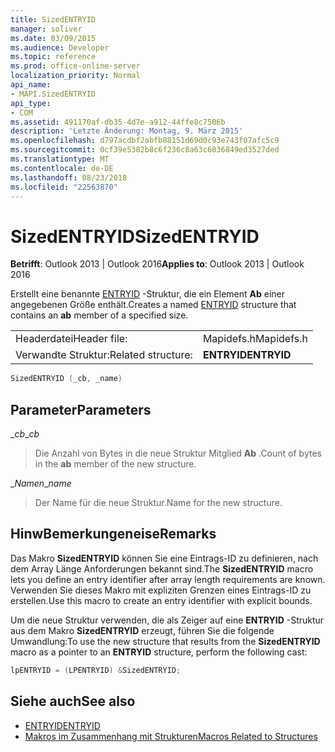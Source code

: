 ```yaml
---
title: SizedENTRYID
manager: soliver
ms.date: 03/09/2015
ms.audience: Developer
ms.topic: reference
ms.prod: office-online-server
localization_priority: Normal
api_name:
- MAPI.SizedENTRYID
api_type:
- COM
ms.assetid: 491170af-db35-4d7e-a912-44ffe8c7506b
description: 'Letzte Änderung: Montag, 9. März 2015'
ms.openlocfilehash: d797acdbf2abfb88151d69d0c93e743f07afc5c9
ms.sourcegitcommit: 0cf39e5382b8c6f236c8a63c6036849ed3527ded
ms.translationtype: MT
ms.contentlocale: de-DE
ms.lasthandoff: 08/23/2018
ms.locfileid: "22563870"
---
```

# <a name="sizedentryid"></a><span data-ttu-id="cf5c5-103">SizedENTRYID</span><span class="sxs-lookup"><span data-stu-id="cf5c5-103">SizedENTRYID</span></span>

<span data-ttu-id="cf5c5-104">**Betrifft**: Outlook 2013 | Outlook 2016</span><span class="sxs-lookup"><span data-stu-id="cf5c5-104">**Applies to**: Outlook 2013 | Outlook 2016</span></span> 
  
<span data-ttu-id="cf5c5-105">Erstellt eine benannte [ENTRYID](entryid.md) -Struktur, die ein Element **Ab** einer angegebenen Größe enthält.</span><span class="sxs-lookup"><span data-stu-id="cf5c5-105">Creates a named [ENTRYID](entryid.md) structure that contains an **ab** member of a specified size.</span></span> 
  
|||
|:-----|:-----|
|<span data-ttu-id="cf5c5-106">Headerdatei</span><span class="sxs-lookup"><span data-stu-id="cf5c5-106">Header file:</span></span>  <br/> |<span data-ttu-id="cf5c5-107">Mapidefs.h</span><span class="sxs-lookup"><span data-stu-id="cf5c5-107">Mapidefs.h</span></span>  <br/> |
|<span data-ttu-id="cf5c5-108">Verwandte Struktur:</span><span class="sxs-lookup"><span data-stu-id="cf5c5-108">Related structure:</span></span>  <br/> |<span data-ttu-id="cf5c5-109">**ENTRYID**</span><span class="sxs-lookup"><span data-stu-id="cf5c5-109">**ENTRYID**</span></span> <br/> |
   
```cpp
SizedENTRYID (_cb, _name)
```

## <a name="parameters"></a><span data-ttu-id="cf5c5-110">Parameter</span><span class="sxs-lookup"><span data-stu-id="cf5c5-110">Parameters</span></span>

<span data-ttu-id="cf5c5-111">__cb_</span><span class="sxs-lookup"><span data-stu-id="cf5c5-111">__cb_</span></span>
  
> <span data-ttu-id="cf5c5-112">Die Anzahl von Bytes in die neue Struktur Mitglied **Ab** .</span><span class="sxs-lookup"><span data-stu-id="cf5c5-112">Count of bytes in the **ab** member of the new structure.</span></span> 
    
<span data-ttu-id="cf5c5-113">__Namen_</span><span class="sxs-lookup"><span data-stu-id="cf5c5-113">__name_</span></span>
  
> <span data-ttu-id="cf5c5-114">Der Name für die neue Struktur.</span><span class="sxs-lookup"><span data-stu-id="cf5c5-114">Name for the new structure.</span></span>
    
## <a name="remarks"></a><span data-ttu-id="cf5c5-115">HinwBemerkungeneise</span><span class="sxs-lookup"><span data-stu-id="cf5c5-115">Remarks</span></span>

<span data-ttu-id="cf5c5-116">Das Makro **SizedENTRYID** können Sie eine Eintrags-ID zu definieren, nach dem Array Länge Anforderungen bekannt sind.</span><span class="sxs-lookup"><span data-stu-id="cf5c5-116">The **SizedENTRYID** macro lets you define an entry identifier after array length requirements are known.</span></span> <span data-ttu-id="cf5c5-117">Verwenden Sie dieses Makro mit expliziten Grenzen eines Eintrags-ID zu erstellen.</span><span class="sxs-lookup"><span data-stu-id="cf5c5-117">Use this macro to create an entry identifier with explicit bounds.</span></span> 
  
<span data-ttu-id="cf5c5-118">Um die neue Struktur verwenden, die als Zeiger auf eine **ENTRYID** -Struktur aus dem Makro **SizedENTRYID** erzeugt, führen Sie die folgende Umwandlung:</span><span class="sxs-lookup"><span data-stu-id="cf5c5-118">To use the new structure that results from the **SizedENTRYID** macro as a pointer to an **ENTRYID** structure, perform the following cast:</span></span> 
  
```cpp
lpENTRYID = (LPENTRYID) &SizedENTRYID;

```

## <a name="see-also"></a><span data-ttu-id="cf5c5-119">Siehe auch</span><span class="sxs-lookup"><span data-stu-id="cf5c5-119">See also</span></span>

- [<span data-ttu-id="cf5c5-120">ENTRYID</span><span class="sxs-lookup"><span data-stu-id="cf5c5-120">ENTRYID</span></span>](entryid.md)
- [<span data-ttu-id="cf5c5-121">Makros im Zusammenhang mit Strukturen</span><span class="sxs-lookup"><span data-stu-id="cf5c5-121">Macros Related to Structures</span></span>](macros-related-to-structures.md)

